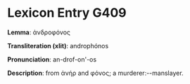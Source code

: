 # Lexicon Entry G409

**Lemma**: ἀνδροφόνος

**Transliteration (xlit)**: androphónos

**Pronunciation**: an-drof-on'-os

**Description**:
from ἀνήρ and φόνος; a murderer:--manslayer.
